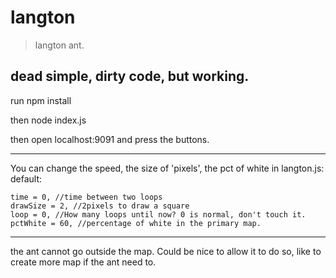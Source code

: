 # langton
> langton ant. 

dead simple, dirty code, but working.
-------
run npm install

then node index.js 

then open localhost:9091 and press the buttons.

------

You can change the speed, the size of 'pixels', the pct of white in langton.js:
default: 
```
time = 0, //time between two loops
drawSize = 2, //2pixels to draw a square
loop = 0, //How many loops until now? 0 is normal, don't touch it.
pctWhite = 60, //percentage of white in the primary map.
```

----
the ant cannot go outside the map. Could be nice to allow it to do so, like to create more map if the ant need to.
